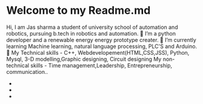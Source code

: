 <!DOCTYPE html>
<html>
  <head>
    <meta charset="utf-8">
    <link rel="stylesheet" href="style.css">
 </head>
  <body>
<div class="box" >
  <img src="https://tinyurl.com/29pls4qd" alt="" class="box-img">
  <h1>
Welcome to my Readme.md</h1>
<p>
    Hi, I am Jas sharma a student of university school of automation and robotics, pursuing b.tech in robotics and automation.
    👀 I’m a python developer and a renewable energy energy prototype creater.
    🌱 I’m currently learning Machine learning, natural language processing, PLC'S and Arduino.
    💞️ My Technical skills - C++, Webdevelopement(HTML,CSS,JSS), Python, Mysql, 3-D modelling,Graphic designing, Circuit designing
    My non-technical skills - Time management,Leadership, Entrepreneurship, communication..</p>
<ul>
<li><a href="#"><i class="fa fa-facebook-square" aria-hidden="true"></i></a></li>
<li><a href="#"><i class="fa fa-twitter-square" aria-hidden="true"></i></a></li>
<li><a href="#"><i class="fa fa-google-plus-square" aria-hidden="true"></i></a></li>
</ul>
</div>
</body>
</html>



